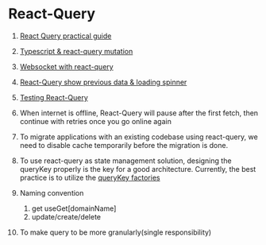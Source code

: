 # React-Query

1. [React Query practical guide](https://tkdodo.eu/blog/effective-react-query-keys)
2. [Typescript & react-query mutation](https://www.youtube.com/watch?v=ZbhGXD8KpQ8&ab_channel=LeoRoese)
3. [Websocket with react-query](https://tkdodo.eu/blog/using-web-sockets-with-react-query)
4. [React-Query show previous data & loading spinner](https://gist.github.com/katesroad/0122fe29306a5d59087c5de014befe53)
5. [Testing React-Query](https://www.youtube.com/watch?v=ZfvOHRX-FDM&ab_channel=MaksimIvanov)
6. When internet is offline, React-Query will pause after the first fetch, then continue with retries once you go online again
7. To migrate applications with an existing codebase using react-query, we need to disable cache temporarily before the migration is done.
8. To use react-query as state management solution, designing the queryKey properly is the key for a good architecture. Currently, the best practice is to utilize the [queryKey factories](https://tkdodo.eu/blog/effective-react-query-keys#use-query-key-factories)
9. Naming convention
   1.  get useGet[domainName]
   2.  update/create/delete

10. To make query to be more granularly(single responsibility)
